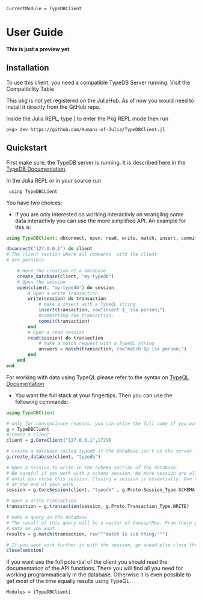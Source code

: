 ```@meta
CurrentModule = TypeDBClient
```

# User Guide

**This is just a preview yet**

## Installation

To use this client, you need a compatible TypeDB Server running. Visit the Compatibility Table

This pkg is not yet registered on the JuliaHub. As of now you would need to install it directly from the GitHub repo.

Inside the Julia REPL, type ] to enter the Pkg REPL mode then run

`pkg> dev https://github.com/Humans-of-Julia/TypeDBClient.jl`

## Quickstart

First make sure, the TypeDB server is running. It is described here in the [TypeDB Documentation](https://docs.vaticle.com/docs/running-typedb/install-and-run).

In the Julia REPL or in your source run

` using TypeDBCLient`

You have two choices:

* If you are only interested on working interactivly on wrangling some data interactivly you can use the more simplified API. An example for this is:
```julia
using TypeDBClient: dbconnect, open, read, write, match, insert, commit, create_database

dbconnect("127.0.0.1") do client
# The client section where all commands  with the client
# are possible

    # Here the creation of a database
    create_database(client, "my-typedb")
    # Open the session
    open(client, "my-typedb") do session
        # Open a write transaction
        write(session) do transaction
            # make a insert with a TypeQL string
            insert(transaction, raw"insert $_ isa person;")
            #committing the transaction.
            commit(transaction)
        end
        # Open a read session
        read(session) do transaction
            # make a match request with a TypeQL string
            answers = match(transaction, raw"match $p isa person;")
        end
    end
end
```

For working with data using TypeQL please refer to the syntax on [TypeQL Documentation](https://docs.vaticle.com/docs/query/overview)

* You want the full stack at your fingertips. Then you can use the following commands:
```julia
using TypeDBClient

# only for convencience reasons, you can write the full name if you want
g = TypeDBClient
#create a client
client = g.CoreClient("127.0.0.1",1729)

# create a database called typedb if the database isn't on the server
g.create_database(client, "typedb")

# Open a session to write in the schema section of the database.
# Be careful if you work with a schema session. No more session are allowed
# until you close this session. Closing a session is essentially. Don't forget this
# at the end of your work
session = g.CoreSession(client, "typedb" , g.Proto.Session_Type.SCHEMA, request_timout=Inf)

# open a write transaction
transaction = g.transaction(session, g.Proto.Transaction_Type.WRITE)

# make a query in the database
# The result of this query will be a vector of ConceptMap. From there you can access the
# data as you want.
results = g.match(transaction, raw"""match $x sub thing;""")

# If you want work further in with the session, go ahead else close the session
close(session)
```
If you want use the full potential of the client you should read the documentation
of the API functions. There you will find all you need for working programmatically in the database.
Otherwise it is even possible to get most of the time equally results using TypeQL.

```@autodocs
Modules = [TypeDBClient]
```
